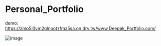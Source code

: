 # Personal_Portfolio

demo: https://zmp5l0vm2qlnootzfmz5sa.on.drv.tw/www.Deepak_Portfolio.com/

![image](https://github.com/user-attachments/assets/9b23b7a7-3cae-4570-8170-a94b402cd5ec)


